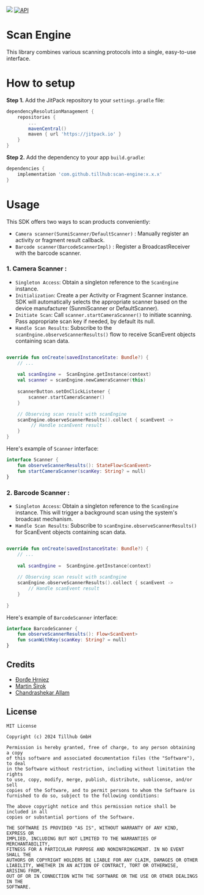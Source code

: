 
[![](https://jitpack.io/v/tillhub/scan-engine.svg)](https://jitpack.io/#tillhub/scan-engine)
[![API](https://img.shields.io/badge/API-24%2B-green.svg?style=flat)](https://android-arsenal.com/api?level-11)
# Scan Engine

This library combines various scanning protocols into a single, easy-to-use interface.

# How to setup

**Step 1.** Add the JitPack repository to your `settings.gradle` file:

```groovy
dependencyResolutionManagement {
    repositories {
        ...
        mavenCentral()
		maven { url 'https://jitpack.io' }
    }
}
```

**Step 2.** Add the dependency to your app `build.gradle`:
```groovy
dependencies {
    implementation 'com.github.tillhub:scan-engine:x.x.x'
}
```
# Usage

This SDK offers two ways to scan products conveniently:
* `Camera scanner(SunmiScanner/DefaultScanner)` : Manually register an activity or fragment result callback.
* `Barcode scanner(BarcodeScannerImpl)` : Register a BroadcastReceiver with the barcode scanner.

### 1. Camera Scanner :

*  `Singleton Access`: Obtain a singleton reference to the `ScanEngine` instance.
*  `Initialization`: Create a per Activity or Fragment Scanner instance. SDK will automatically selects the appropriate scanner based on the device manufacturer (SunmiScanner or DefaultScanner).
*  `Initiate Scan`: Call `scanner.startCameraScanner()` to initiate scanning. Pass appropriate scan key if needed, by default its null.
*  `Handle Scan Results`: Subscribe to the `scanEngine.observeScannerResults()` flow to receive ScanEvent objects containing scan data.

```kotlin

override fun onCreate(savedInstanceState: Bundle?) {
    // ...
    
    val scanEngine =  ScanEngine.getInstance(context)
    val scanner = scanEngine.newCameraScanner(this)
    
    scannerButton.setOnClickListener {
        scanner.startCameraScanner()
    }

    // Observing scan result with scanEngine
    scanEngine.observeScannerResults().collect { scanEvent ->
         // Handle scanEvent result
    }
}
```

Here's example of `Scanner` interface:

```kotlin
interface Scanner {
    fun observeScannerResults(): StateFlow<ScanEvent>
    fun startCameraScanner(scanKey: String? = null)
}
```

### 2. Barcode Scanner :

*  `Singleton Access`: Obtain a singleton reference to the `ScanEngine` instance. This will trigger a background scan using the system's broadcast mechanism.
*  `Handle Scan Results`: Subscribe to `scanEngine.observeScannerResults()` for ScanEvent objects  containing scan data.

```kotlin

override fun onCreate(savedInstanceState: Bundle?) {
    // ...
    
    val scanEngine =  ScanEngine.getInstance(context)
    
    // Observing scan result with scanEngine
    scanEngine.observeScannerResults().collect { scanEvent ->
        // Handle scanEvent result
    }
    
}
```

Here's example of `BarcodeScanner` interface:

```kotlin
interface BarcodeScanner {
    fun observeScannerResults(): Flow<ScanEvent>
    fun scanWithKey(scanKey: String? = null)
}
```

## Credits

- [Đorđe Hrnjez](https://github.com/djordjeh)
- [Martin Širok](https://github.com/SloInfinity)
- [Chandrashekar Allam](https://github.com/shekar-allam)

## License

```licence
MIT License

Copyright (c) 2024 Tillhub GmbH

Permission is hereby granted, free of charge, to any person obtaining a copy
of this software and associated documentation files (the "Software"), to deal
in the Software without restriction, including without limitation the rights
to use, copy, modify, merge, publish, distribute, sublicense, and/or sell
copies of the Software, and to permit persons to whom the Software is
furnished to do so, subject to the following conditions:

The above copyright notice and this permission notice shall be included in all
copies or substantial portions of the Software.

THE SOFTWARE IS PROVIDED "AS IS", WITHOUT WARRANTY OF ANY KIND, EXPRESS OR
IMPLIED, INCLUDING BUT NOT LIMITED TO THE WARRANTIES OF MERCHANTABILITY,
FITNESS FOR A PARTICULAR PURPOSE AND NONINFRINGEMENT. IN NO EVENT SHALL THE
AUTHORS OR COPYRIGHT HOLDERS BE LIABLE FOR ANY CLAIM, DAMAGES OR OTHER
LIABILITY, WHETHER IN AN ACTION OF CONTRACT, TORT OR OTHERWISE, ARISING FROM,
OUT OF OR IN CONNECTION WITH THE SOFTWARE OR THE USE OR OTHER DEALINGS IN THE
SOFTWARE.
```
